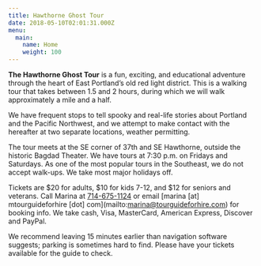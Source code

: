 ```yaml
---
title: Hawthorne Ghost Tour
date: 2018-05-10T02:01:31.000Z
menu:
  main:
    name: Home
    weight: 100
---
```

**The Hawthorne Ghost Tour** is a fun, exciting, and educational adventure through the heart of East Portland’s old red light district. This is a walking tour that takes between 1.5 and 2 hours, during which we will walk approximately a mile and a half. 

We have frequent stops to tell spooky and real-life stories about Portland and the Pacific Northwest, and we attempt to make contact with the hereafter at two separate locations, weather permitting.

The tour meets at the SE corner of 37th and SE Hawthorne, outside the historic Bagdad Theater. We have tours at 7:30 p.m. on Fridays and Saturdays. As one of the most popular tours in the Southeast, we do not accept walk-ups. We take most major holidays off. 

Tickets are $20 for adults, $10 for kids 7-12, and $12 for seniors and veterans. Call Marina at [714-675-1124](tel:714-675-1124) or email [marina \[at] mtourguideforhire \[dot] com](mailto:marina@tourguideforhire.com) for booking info. We take cash, Visa, MasterCard, American Express, Discover and PayPal.

We recommend leaving 15 minutes earlier than navigation software suggests; parking is sometimes hard to find. Please have your tickets available for the guide to check.
